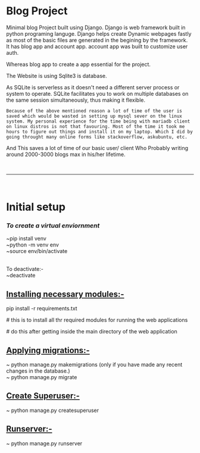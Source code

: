 # Blog Project
Minimal blog Project built using Django. 
Django is web framework built in python programing languge.
Django helps create Dynamic webpages fastly as most of the basic files are  generated in the begining by the framework.   
It has blog app and account app.
account app was built to customize user auth.

Whereas blog app to create a app essential for the project.

The Website is using Sqlite3 is database.

As SQLite is serverless as it doesn't need a different server process or system to operate. SQLite facilitates you to work on multiple databases on the same session simultaneously, thus making it flexible. 
    
    Because of the above mentioned reason a lot of time of the user is saved which would be wasted in setting up mysql sever on the linux system. My personal experience for the time being with mariadb client on linux distros is not that favouring. Most of the time it took me hours to figure out things and install it on my laptop. Which I did by going throught many online forms like stackoverflow, askubuntu, etc.


And This saves a lot of time of our basic user/ client Who Probably writing around 2000-3000 blogs max in his/her lifetime.




<br><hr><br>

# Initial setup 

<i><h3>To create a virtual enviornment</h3></i>

~pip install venv <br> ~python -m venv env <br>~source env/bin/activate

<br> To deactivate:-
<br>    ~deactivate

<h2><u>Installing necessary modules:-</u></h2>


pip install -r requirements.txt


\# this is to install all thr required modules for running the web applications

\# do this after getting inside the main directory of the web application



<u><h2>Applying migrations:-</u></h2>

~ python manage.py makemigrations (only if you have made any recent changes in the database.)<br>
~ python manage.py migrate<br>


<u><h2>Create Superuser:-</u></h2>

~ python manage.py createsuperuser


<u><h2>Runserver:-</u></h2>

~ python manage.py runserver
